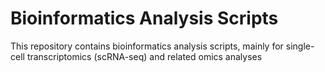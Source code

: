 # Bioinformatics Analysis Scripts

This repository contains bioinformatics analysis scripts, mainly for single-cell transcriptomics (scRNA-seq) and related omics analyses
